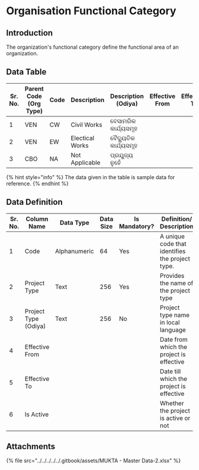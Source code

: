 # Organisation Functional Category

## Introduction

The organization's functional category define the functional area of an organization.

## Data Table

| Sr. No. | Parent Code (Org Type) | Code | Description     | Description (Odiya)   | Effective From | Effective To | Is Active |
| ------- | ---------------------- | ---- | --------------- | --------------------- | -------------- | ------------ | --------- |
| 1       | VEN                    | CW   | Civil Works     | ବେସାମରିକ କାର୍ଯ୍ୟସମୂହ  |                |              |           |
| 2       | VEN                    | EW   | Electical Works | ବୈଦ୍ୟୁତିକ କାର୍ଯ୍ୟସମୂହ |                |              |           |
| 3       | CBO                    | NA   | Not Applicable  | ପ୍ରଯୁଜ୍ୟ ନୁହେଁ        |                |              |           |

{% hint style="info" %}
The data given in the table is sample data for reference.
{% endhint %}

## Data Definition

<table><thead><tr><th width="97">Sr. No.</th><th>Column Name</th><th>Data Type</th><th>Data Size</th><th>Is Mandatory?</th><th>Definition/ Description</th></tr></thead><tbody><tr><td>1</td><td>Code</td><td>Alphanumeric</td><td>64</td><td>Yes</td><td>A unique code that identifies the project type.</td></tr><tr><td>2</td><td>Project Type</td><td>Text</td><td>256</td><td>Yes</td><td>Provides the name of the project type </td></tr><tr><td>3</td><td>Project Type (Odiya)</td><td>Text</td><td>256</td><td>No</td><td>Project type name in local language</td></tr><tr><td>4</td><td>Effective From</td><td></td><td></td><td></td><td>Date from which the project is effective</td></tr><tr><td>5</td><td>Effective To</td><td></td><td></td><td></td><td>Date till which the project is effective</td></tr><tr><td>6</td><td>Is Active</td><td></td><td></td><td></td><td>Whether the project is active or not</td></tr></tbody></table>

## Attachments

{% file src="../../../../../.gitbook/assets/MUKTA - Master Data-2.xlsx" %}
